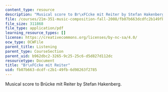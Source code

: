 ```yaml
---
content_type: resource
description: "Musical score to Br\xFCcke mit Reiter by Stefan Hakenberg."
file: /courses/21m-351-music-composition-fall-2008/fb07b663dcdfc2b149fb6d98263f2785_bruck_mit_reitr.pdf
file_size: 311868
file_type: application/pdf
learning_resource_types: []
license: https://creativecommons.org/licenses/by-nc-sa/4.0/
ocw_type: OCWFile
parent_title: Listening
parent_type: CourseSection
parent_uid: b962dbc2-3265-9c25-25c6-d5d827d112dc
resourcetype: Document
title: "Br\xFCcke mit Reiter"
uid: fb07b663-dcdf-c2b1-49fb-6d98263f2785
---
```

Musical score to Brücke mit Reiter by Stefan Hakenberg.